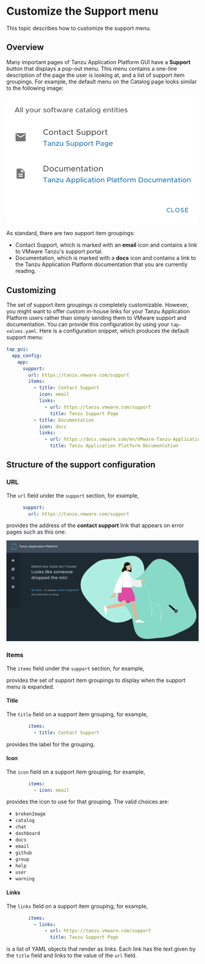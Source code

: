 # Customize the Support menu

This topic describes how to customize the support menu.

## <a id="overview"></a> Overview

Many important pages of Tanzu Application Platform GUI have a **Support** button that displays a
pop-out menu.
This menu contains a one-line description of the page the user is looking at, and a list of support
item groupings. For example, the default menu on the Catalog page looks similar to the following image:

![Screenshot of the support menu, which has links for the Tanzu Support Page and the Tanzu Application Platform documentation.](../images/support-menu.png)

As standard, there are two support item groupings:

- Contact Support, which is marked with an **email** icon and contains a link to
  VMware Tanzu's support portal.
- Documentation, which is marked with a **docs** icon and contains a link to the
  Tanzu Application Platform documentation that you are currently reading.

## <a id="customizing"></a> Customizing

The set of support item groupings is completely customizable. However, you might
want to offer custom in-house links for your Tanzu Application Platform users rather than simply
sending them to VMware support and documentation. You can provide this
configuration by using your `tap-values.yaml`.
Here is a configuration snippet, which produces the default support menu:

```yaml
tap_gui:
  app_config:
    app:
      support:
        url: https://tanzu.vmware.com/support
        items:
          - title: Contact Support
            icon: email
            links:
              - url: https://tanzu.vmware.com/support
                title: Tanzu Support Page
          - title: Documentation
            icon: docs
            links:
              - url: https://docs.vmware.com/en/VMware-Tanzu-Application-Platform/index.html
                title: Tanzu Application Platform Documentation
```

## <a id="support-config-struct"></a> Structure of the support configuration

### <a id="url"></a> URL

The `url` field under the `support` section, for example,

```yaml
      support:
        url: https://tanzu.vmware.com/support
```

provides the address of the **contact support** link that appears on error
pages such as this one:

![Screenshot of the 404 Error Page Not Found Page.](../images/error-page.png)

### <a id="items"></a> Items

The `items` field under the `support` section, for example,

provides the set of support item groupings to display when the support menu is expanded.

#### <a id="title"></a> Title

The `title` field on a support item grouping, for example,

```yaml
        items:
          - title: Contact Support
```

provides the label for the grouping.

#### <a id="icon"></a> Icon

The `icon` field on a support item grouping, for example,

```yaml
        items:
          - icon: email
```

provides the icon to use for that grouping. The valid choices are:

- `brokenImage`
- `catalog`
- `chat`
- `dashboard`
- `docs`
- `email`
- `github`
- `group`
- `help`
- `user`
- `warning`

#### <a id="links"></a> Links

The `links` field on a support item grouping, for example,

```yaml
        items:
          - links:
              - url: https://tanzu.vmware.com/support
                title: Tanzu Support Page
```

is a list of YAML objects that render as links.
Each link has the text given by the `title` field and links to the value of the `url` field.
